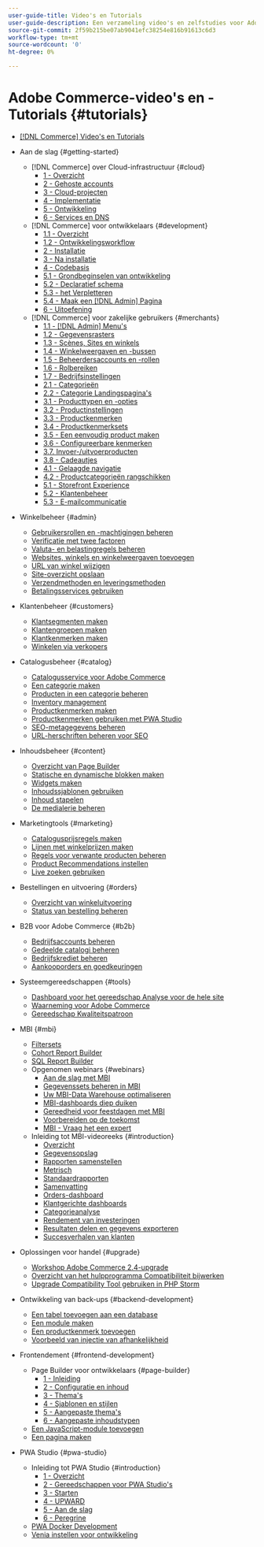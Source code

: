 ```yaml
---
user-guide-title: Video's en Tutorials
user-guide-description: Een verzameling video's en zelfstudies voor Adobe Commerce en Magento Open Source.
source-git-commit: 2f59b215be07ab9041efc38254e816b91613c6d3
workflow-type: tm+mt
source-wordcount: '0'
ht-degree: 0%

---
```



# Adobe Commerce-video&#39;s en -Tutorials {#tutorials}

+ [[!DNL Commerce] Video&#39;s en Tutorials](overview.md)

+ Aan de slag {#getting-started}
   + [!DNL Commerce] over Cloud-infrastructuur {#cloud}
      + [1 - Overzicht](./cloud/1-overview.md)
      + [2 - Gehoste accounts](./cloud/2-accounts.md)
      + [3 - Cloud-projecten](./cloud/3-projects.md)
      + [4 - Implementatie](./cloud/4-deployment.md)
      + [5 - Ontwikkeling](./cloud/5-dev-config.md)
      + [6 - Services en DNS](./cloud/6-launch.md)
   + [!DNL Commerce] voor ontwikkelaars {#development}
      + [1.1 - Overzicht](./developer/backend-1-1-overview.md)
      + [1.2 - Ontwikkelingsworkflow](./developer/backend-1-2-workflow.md)
      + [2 - Installatie](./developer/backend-2-install.md)
      + [3 - Na installatie](./developer/backend-3-post-install.md)
      + [4 - Codebasis](./developer/backend-4-code-base.md)
      + [5.1 - Grondbeginselen van ontwikkeling](./developer/backend-5-1-dev-basics.md)
      + [5.2 - Declaratief schema](./developer/backend-5-2-declarative-schema.md)
      + [5.3 - het Verpletteren](./developer/backend-5-3-routing.md)
      + [5.4 - Maak een [!DNL Admin] Pagina](./developer/backend-5-4-admin-page.md)
      + [6 - Uitoefening](./developer/backend-6-practice.md)
   + [!DNL Commerce] voor zakelijke gebruikers {#merchants}
      + [1.1 - [!DNL Admin] Menu&#39;s](./merchant/introduction/1-1-menus.md)
      + [1.2 - Gegevensrasters](./merchant/introduction/1-2-data-grids.md)
      + [1.3 - Scènes, Sites en winkels](./merchant/introduction/1-3-apps-scopes-sites-stores.md)
      + [1.4 - Winkelweergaven en -bussen](./merchant/introduction/1-4-store-views-cache.md)
      + [1.5 - Beheerdersaccounts en -rollen](./merchant/introduction/1-5-users-roles.md)
      + [1.6 - Rolbereiken](./merchant/introduction/1-6-role-scopes.md)
      + [1.7 - Bedrijfsinstellingen](./merchant/introduction/1-7-business-settings.md)
      + [2.1 - Categorieën](./merchant/introduction/2-1-categories.md)
      + [2.2 - Categorie Landingspagina&#39;s](./merchant/introduction/2-2-category-landing-page.md)
      + [3.1 - Producttypen en -opties](./merchant/introduction/3-1-product-types-options.md)
      + [3.2 - Productinstellingen](./merchant/introduction/3-2-product-settings.md)
      + [3.3 - Productkenmerken](./merchant/introduction/3-3-product-attributes.md)
      + [3.4 - Productkenmerksets](./merchant/introduction/3-4-product-attribute-sets.md)
      + [3.5 - Een eenvoudig product maken](./merchant/introduction/3-5-create-simple-product.md)
      + [3.6 - Configureerbare kenmerken](./merchant/introduction/3-6-configurable-attributes.md)
      + [3.7. Invoer-/uitvoerproducten](./merchant/introduction/3-7-import-export-products.md)
      + [3.8 - Cadeautjes](./merchant/introduction/3-8-gift-cards.md)
      + [4.1 - Gelaagde navigatie](./merchant/introduction/4-1-layered-navigation.md)
      + [4.2 - Productcategorieën rangschikken](./merchant/introduction/4-2-arrange-product-categories.md)
      + [5.1 - Storefront Experience](./merchant/introduction/5-1-storefront-experience.md)
      + [5.2 - Klantenbeheer](./merchant/introduction/5-2-customer-management.md)
      + [5.3 - E-mailcommunicatie](./merchant/introduction/5-3-store-communications.md)

+ Winkelbeheer {#admin}
   + [Gebruikersrollen en -machtigingen beheren](./merchant/users-roles-permissions.md)
   + [Verificatie met twee factoren](./merchant/two-factor-authentication.md)
   + [Valuta- en belastingregels beheren](./merchant/currency-tax-rules.md)
   + [Websites, winkels en winkelweergaven toevoegen](./merchant/add-websites-stores-views.md)
   + [URL van winkel wijzigen](./merchant/change-store-url.md)
   + [Site-overzicht opslaan](./merchant/site-map-setup.md)
   + [Verzendmethoden en leveringsmethoden](./merchant/shipping-delivery.md)
   + [Betalingsservices gebruiken](./merchant/payment-services.md)

+ Klantenbeheer {#customers}
   + [Klantsegmenten maken](./merchant/customer-segments.md)
   + [Klantengroepen maken](./merchant/customer-groups.md)
   + [Klantkenmerken maken](./merchant/customer-attributes.md)
   + [Winkelen via verkopers](./merchant/seller-assisted-shopping.md)

+ Catalogusbeheer {#catalog}
   + [Catalogusservice voor Adobe Commerce](./merchant/catalog-service.md)
   + [Een categorie maken](./merchant/category-create.md)
   + [Producten in een categorie beheren](./merchant/category-products.md)
   + [Inventory management](./merchant/inventory-management.md)
   + [Productkenmerken maken](./merchant/product-attributes-create.md)
   + [Productkenmerken gebruiken met PWA Studio](./merchant/product-attributes-pwa.md)
   + [SEO-metagegevens beheren](./merchant/seo-metadata.md)
   + [URL-herschriften beheren voor SEO](./merchant/seo-url-rewrites.md)

+ Inhoudsbeheer {#content}
   + [Overzicht van Page Builder](./merchant/page-builder-overview.md)
   + [Statische en dynamische blokken maken](./merchant/static-dynamic-blocks.md)
   + [Widgets maken](./merchant/widgets.md)
   + [Inhoudssjablonen gebruiken](./merchant/content-templates.md)
   + [Inhoud stapelen](./merchant/content-staging.md)
   + [De medialerie beheren](./merchant/media-gallery.md)

+ Marketingtools {#marketing}
   + [Catalogusprijsregels maken](./merchant/catalog-price-rules.md)
   + [Lijnen met winkelprijzen maken](./merchant/cart-price-rules.md)
   + [Regels voor verwante producten beheren](./merchant/related-product-rules.md)
   + [Product Recommendations instellen](./merchant/product-recommendations.md)
   + [Live zoeken gebruiken](./merchant/live-search.md)

+ Bestellingen en uitvoering {#orders}
   + [Overzicht van winkeluitvoering](./merchant/store-fulfillment.md)
   + [Status van bestelling beheren](./merchant/order-status.md)

+ B2B voor Adobe Commerce {#b2b}
   + [Bedrijfsaccounts beheren](./merchant/b2b/company-accounts.md)
   + [Gedeelde catalogi beheren](./merchant/b2b/shared-catalogs.md)
   + [Bedrijfskrediet beheren](./merchant/b2b/company-credit.md)
   + [Aankooporders en goedkeuringen](./merchant/b2b/purchase-orders.md)

+ Systeemgereedschappen {#tools}
   + [Dashboard voor het gereedschap Analyse voor de hele site](./tools/site-wide-analysis-tool.md)
   + [Waarneming voor Adobe Commerce](./tools/observation-tool.md)
   + [Gereedschap Kwaliteitspatroon](./tools/quality-patch-tool.md)

+ MBI {#mbi}
   + [Filtersets](./merchant/business-intelligence/filter-sets.md)
   + [Cohort Report Builder](./merchant/business-intelligence/cohort-report-builder.md)
   + [SQL Report Builder](./merchant/business-intelligence/sql-report-builder.md)
   + Opgenomen webinars {#webinars}
      + [Aan de slag met MBI](./merchant/business-intelligence/webinars/getting-started.md)
      + [Gegevenssets beheren in MBI](./merchant/business-intelligence/webinars/manage-data-sets.md)
      + [Uw MBI-Data Warehouse optimaliseren](./merchant/business-intelligence/webinars/optimize-data-warehouse.md)
      + [MBI-dashboards diep duiken](./merchant/business-intelligence/webinars/dashboards-deep-dive.md)
      + [Gereedheid voor feestdagen met MBI](./merchant/business-intelligence/webinars/holiday-readiness.md)
      + [Voorbereiden op de toekomst](./merchant/business-intelligence/prepare-for-future.md)
      + [MBI - Vraag het een expert](./merchant/business-intelligence/webinars/ask-expert.md)
   + Inleiding tot MBI-videoreeks {#introduction}
      + [Overzicht](./merchant/business-intelligence/1-overview.md)
      + [Gegevensopslag](./merchant/business-intelligence/2-data-warehousing.md)
      + [Rapporten samenstellen](./merchant/business-intelligence/3-build-reports.md)
      + [Metrisch](./merchant/business-intelligence/4-metrics.md)
      + [Standaardrapporten](./merchant/business-intelligence/5-standard-reports.md)
      + [Samenvatting](./merchant/business-intelligence/6-executive-summary-dashboard.md)
      + [Orders-dashboard](./merchant/business-intelligence/7-orders-dashboard.md)
      + [Klantgerichte dashboards](./merchant/business-intelligence/8-customer-focused-dashboards.md)
      + [Categorieanalyse](./merchant/business-intelligence/9-category-analysis.md)
      + [Rendement van investeringen](./merchant/business-intelligence/10-roi-tracking.md)
      + [Resultaten delen en gegevens exporteren](./merchant/business-intelligence/11-share-results-export-data.md)
      + [Succesverhalen van klanten](./merchant/business-intelligence/12-customer-success.md)

+ Oplossingen voor handel {#upgrade}
   + [Workshop Adobe Commerce 2.4-upgrade](./upgrade/2.4-upgrade-workshop.md)
   + [Overzicht van het hulpprogramma Compatibiliteit bijwerken](./upgrade/upgrade-compatibility-tool-overview.md)
   + [Upgrade Compatibility Tool gebruiken in PHP Storm](./upgrade/uct-phpstorm.md)

+ Ontwikkeling van back-ups {#backend-development}
   + [Een tabel toevoegen aan een database](./developer/add-new-db-table.md)
   + [Een module maken](./developer/create-module.md)
   + [Een productkenmerk toevoegen](./developer/add-product-attribute.md)
   + [Voorbeeld van injectie van afhankelijkheid](./developer/dependency-injection.md)

+ Frontendement {#frontend-development}
   + Page Builder voor ontwikkelaars {#page-builder}
      + [1 - Inleiding](./developer/page-builder/1-intro-case-studies.md)
      + [2 - Configuratie en inhoud](./developer/page-builder/2-config-create-content.md)
      + [3 - Thema&#39;s](./developer/page-builder/3-themes.md)
      + [4 - Sjablonen en stijlen](./developer/page-builder/4-admin-templates-apply-styles.md)
      + [5 - Aangepaste thema&#39;s](./developer/page-builder/5-customize-theme.md)
      + [6 - Aangepaste inhoudstypen](./developer/page-builder/6-custom-content-types.md)
   + [Een JavaScript-module toevoegen](./developer/add-javascript-module.md)
   + [Een pagina maken](./developer/create-new-page.md)

+ PWA Studio {#pwa-studio}
   + Inleiding tot PWA Studio {#introduction}
      + [1 - Overzicht](./pwa/introduction/1-overview.md)
      + [2 - Gereedschappen voor PWA Studio&#39;s](./pwa/introduction/2-pwa-studio-tools.md)
      + [3 - Starten](./pwa/introduction/3-launch.md)
      + [4 - UPWARD](./pwa/introduction/4-upward.md)
      + [5 - Aan de slag](./pwa/introduction/5-getting-started.md)
      + [6 - Peregrine](./pwa/introduction/6-peregrine.md)
   + [PWA Docker Development](./pwa/pwa-docker-development.md)
   + [Venia instellen voor ontwikkeling](./pwa/set-up-venia-for-dev.md)

